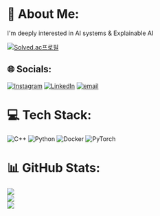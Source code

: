 # 💫 About Me:
I'm deeply interested in AI systems & Explainable AI<br>

[![Solved.ac프로필](http://mazassumnida.wtf/api/v2/generate_badge?boj=superrino)](https://solved.ac/superrino)

## 🌐 Socials:
[![Instagram](https://img.shields.io/badge/Instagram-%23E4405F.svg?logo=Instagram&logoColor=white)](https://instagram.com/rino.kang) [![LinkedIn](https://img.shields.io/badge/LinkedIn-%230077B5.svg?logo=linkedin&logoColor=white)](https://linkedin.com/in/rinokang ) [![email](https://img.shields.io/badge/Email-D14836?logo=gmail&logoColor=white)](mailto:rinothehero@gmail.com) 

# 💻 Tech Stack:
![C++](https://img.shields.io/badge/c++-%2300599C.svg?style=for-the-badge&logo=c%2B%2B&logoColor=white) ![Python](https://img.shields.io/badge/python-3670A0?style=for-the-badge&logo=python&logoColor=ffdd54) ![Docker](https://img.shields.io/badge/docker-%230db7ed.svg?style=for-the-badge&logo=docker&logoColor=white) ![PyTorch](https://img.shields.io/badge/PyTorch-%23EE4C2C.svg?style=for-the-badge&logo=PyTorch&logoColor=white)
# 📊 GitHub Stats:
![](https://github-readme-stats.vercel.app/api?username=rinothehero&theme=radical&hide_border=false&include_all_commits=true&count_private=true)<br/>
![](https://nirzak-streak-stats.vercel.app/?user=rinothehero&theme=radical&hide_border=false)<br/>
![](https://github-readme-stats.vercel.app/api/top-langs/?username=rinothehero&theme=radical&hide_border=false&include_all_commits=true&count_private=true&layout=compact)

<!-- Proudly created with GPRM ( https://gprm.itsvg.in ) -->
